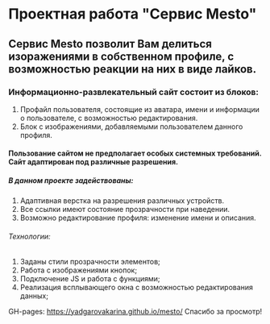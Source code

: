 # Проектная работа "Сервис Mesto"

## Сервис Mesto позволит Вам делиться изоражениями в собственном профиле, с возможностью реакции на них в виде лайков.

### Информационно-развлекательный сайт состоит из блоков:
1. Профайл пользователя, состоящие из аватара, имени и информации о пользователе, с возможностью редактирования.
2. Блок с изображениями, добавляемыми пользователем данного профиля.

#### Пользование сайтом не предполагает особых системных требований. Сайт адаптирован под различные разрешения.

##### В данном проекте задействованы:
1. Адаптивная верстка на разрешения различных устройств.
2. Все ссылки имеют состояние прозрачности при наведении.
3. Возможно редактирование профиля: изменение имени и описания.

###### Технологии:
1. Заданы стили прозрачности элементов;
2. Работа с изображениями кнопок;
3. Подключение JS и работа с функциями;
4. Реализация всплывающего окна с возможностью редактирования данных;

GH-pages: https://yadgarovakarina.github.io/mesto/
Спасибо за просмотр!